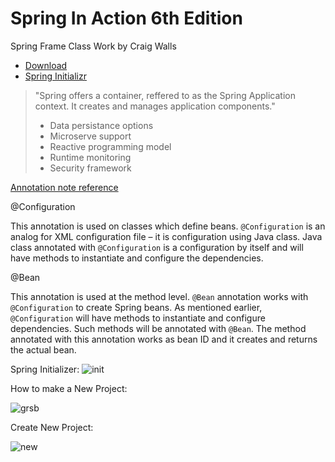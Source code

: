 # Spring In Action 6th Edition
 Spring Frame Class Work by Craig Walls 

- [Download](https://spring.io)
- [Spring Initializr](https://start.spring.io)


> "Spring offers a container, reffered to as the Spring Application context. It creates and manages application components."
> 
> - Data persistance options
> - Microserve support
> - Reactive programming model
> - Runtime monitoring 
> - Security framework


[Annotation note reference](https://springframework.guru/spring-framework-annotations/)

@Configuration 

This annotation is used on classes which define beans. `@Configuration` is an analog for XML configuration file – it is configuration using Java class. Java class annotated with `@Configuration` is a configuration by itself and will have methods to instantiate and configure the dependencies.

@Bean 

This annotation is used at the method level. `@Bean` annotation works with `@Configuration` to create Spring beans. As mentioned earlier, `@Configuration` will have methods to instantiate and configure dependencies. Such methods will be annotated with `@Bean`. The method annotated with this annotation works as bean ID and it creates and returns the actual bean.


Spring Initializer:
![init](https://user-images.githubusercontent.com/83961643/168547650-8081738f-3227-4faa-b559-9096aeb5ec10.jpeg)

How to make a New Project: 

![grsb](https://user-images.githubusercontent.com/83961643/168549660-d9669ab9-5245-4eb5-88e2-035b52e9a935.jpg)


Create New Project: 

![new](https://user-images.githubusercontent.com/83961643/168550324-01aa74f7-3ed3-4c68-a365-e93e2cd002c9.jpeg)
